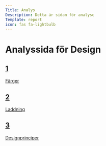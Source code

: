 ```yaml
---
Title: Analys  
Description: Detta är sidan för analysc
Template: report
icon: fas fa-lightbulb
---
```


Analyssida för Design
==========================

<div class="kmom-box">
<a href="analysis/01_colors"><h2>1</h2>
<p>Färger</p></a>
</div>

<div class="kmom-box">
<a href="analysis/02_load"><h2>2</h2>
<p>Laddning</p></a>
</div>

<div class="kmom-box">
<a href="analysis/03_design_principles"><h2>3</h2>
<p>Designprinciper</p></a>
</div>
